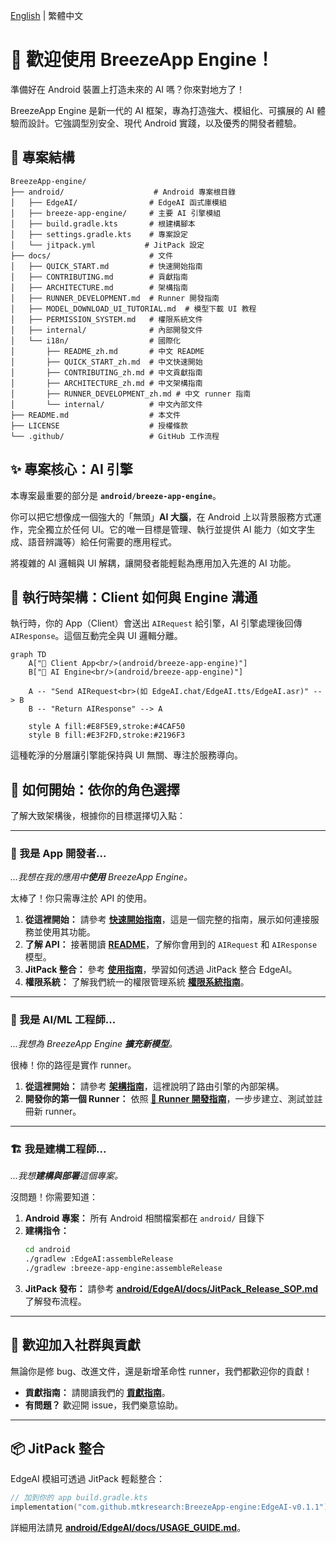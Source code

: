 [English](../../README.md) | 繁體中文

# 🤖 歡迎使用 BreezeApp Engine！

準備好在 Android 裝置上打造未來的 AI 嗎？你來對地方了！

BreezeApp Engine 是新一代的 AI 框架，專為打造強大、模組化、可擴展的 AI 體驗而設計。它強調型別安全、現代 Android 實踐，以及優秀的開發者體驗。

## 📁 專案結構

```
BreezeApp-engine/
├── android/                    # Android 專案根目錄
│   ├── EdgeAI/                # EdgeAI 函式庫模組
│   ├── breeze-app-engine/     # 主要 AI 引擎模組
│   ├── build.gradle.kts       # 根建構腳本
│   ├── settings.gradle.kts    # 專案設定
│   └── jitpack.yml           # JitPack 設定
├── docs/                      # 文件
│   ├── QUICK_START.md         # 快速開始指南
│   ├── CONTRIBUTING.md        # 貢獻指南
│   ├── ARCHITECTURE.md        # 架構指南
│   ├── RUNNER_DEVELOPMENT.md  # Runner 開發指南
│   ├── MODEL_DOWNLOAD_UI_TUTORIAL.md  # 模型下載 UI 教程
│   ├── PERMISSION_SYSTEM.md   # 權限系統文件
│   ├── internal/              # 內部開發文件
│   └── i18n/                  # 國際化
│       ├── README_zh.md       # 中文 README
│       ├── QUICK_START_zh.md  # 中文快速開始
│       ├── CONTRIBUTING_zh.md # 中文貢獻指南
│       ├── ARCHITECTURE_zh.md # 中文架構指南
│       ├── RUNNER_DEVELOPMENT_zh.md # 中文 runner 指南
│       └── internal/          # 中文內部文件
├── README.md                  # 本文件
├── LICENSE                    # 授權條款
└── .github/                   # GitHub 工作流程
```

## ✨ 專案核心：AI 引擎

本專案最重要的部分是 **`android/breeze-app-engine`**。

你可以把它想像成一個強大的「無頭」**AI 大腦**，在 Android 上以背景服務方式運作，完全獨立於任何 UI。它的唯一目標是管理、執行並提供 AI 能力（如文字生成、語音辨識等）給任何需要的應用程式。

將複雜的 AI 邏輯與 UI 解耦，讓開發者能輕鬆為應用加入先進的 AI 功能。

## 🔎 執行時架構：Client 如何與 Engine 溝通

執行時，你的 App（Client）會送出 `AIRequest` 給引擎，AI 引擎處理後回傳 `AIResponse`。這個互動完全與 UI 邏輯分離。

```mermaid
graph TD
    A["📱 Client App<br/>(android/breeze-app-engine)"]
    B["🧠 AI Engine<br/>(android/breeze-app-engine)"]

    A -- "Send AIRequest<br>(如 EdgeAI.chat/EdgeAI.tts/EdgeAI.asr)" --> B
    B -- "Return AIResponse" --> A

    style A fill:#E8F5E9,stroke:#4CAF50
    style B fill:#E3F2FD,stroke:#2196F3
```

這種乾淨的分層讓引擎能保持與 UI 無關、專注於服務導向。

## 🚀 如何開始：依你的角色選擇

了解大致架構後，根據你的目標選擇切入點：

---

### 📱 我是 App 開發者...

*...我想在我的應用中**使用** BreezeApp Engine。*

太棒了！你只需專注於 API 的使用。

1. **從這裡開始：** 請參考 **[快速開始指南](./QUICK_START_zh.md)**，這是一個完整的指南，展示如何連接服務並使用其功能。
2. **了解 API：** 接著閱讀 **[README](../../android/EdgeAI/docs/i18n/README_zh.md)**，了解你會用到的 `AIRequest` 和 `AIResponse` 模型。
3. **JitPack 整合：** 參考 **[使用指南](../../android/EdgeAI/docs/i18n/USAGE_GUIDE_zh.md)**，學習如何透過 JitPack 整合 EdgeAI。
4. **權限系統：** 了解我們統一的權限管理系統 **[權限系統指南](./PERMISSION_SYSTEM_zh.md)**。

---

### 🧠 我是 AI/ML 工程師...

*...我想為 BreezeApp Engine **擴充新模型**。*

很棒！你的路徑是實作 runner。

1. **從這裡開始：** 請參考 **[架構指南](./ARCHITECTURE_zh.md)**，這裡說明了路由引擎的內部架構。
2. **開發你的第一個 Runner：** 依照 **[🧩 Runner 開發指南](./RUNNER_DEVELOPMENT_zh.md)**，一步步建立、測試並註冊新 runner。

---

### 🏗️ 我是建構工程師...

*...我想**建構與部署**這個專案。*

沒問題！你需要知道：

1. **Android 專案：** 所有 Android 相關檔案都在 `android/` 目錄下
2. **建構指令：**
   ```bash
   cd android
   ./gradlew :EdgeAI:assembleRelease
   ./gradlew :breeze-app-engine:assembleRelease
   ```
3. **JitPack 發布：** 請參考 **[android/EdgeAI/docs/JitPack_Release_SOP.md](../../android/EdgeAI/docs/i18n/JitPack_Release_SOP_zh.md)** 了解發布流程。

---

## 🤝 歡迎加入社群與貢獻

無論你是修 bug、改進文件，還是新增革命性 runner，我們都歡迎你的貢獻！

* **貢獻指南：** 請閱讀我們的 **[貢獻指南](./CONTRIBUTING_zh.md)**。
* **有問題？** 歡迎開 issue，我們樂意協助。

---

## 📦 JitPack 整合

EdgeAI 模組可透過 JitPack 輕鬆整合：

```kotlin
// 加到你的 app build.gradle.kts
implementation("com.github.mtkresearch:BreezeApp-engine:EdgeAI-v0.1.1")
```

詳細用法請見 **[android/EdgeAI/docs/USAGE_GUIDE.md](../../android/EdgeAI/docs/i18n/USAGE_GUIDE_zh.md)**。 